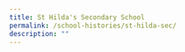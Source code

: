 ```yaml
---
title: St Hilda's Secondary School
permalink: /school-histories/st-hilda-sec/
description: ""
---
```

